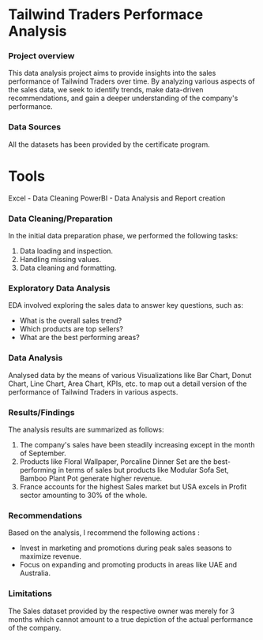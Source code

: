 # Tailwind Traders Performace Analysis

### Project overview

This data analysis project aims to provide insights into the sales performance of Tailwind Traders over time. By analyzing various aspects of the sales data, we seek to identify trends, make data-driven recommendations, and gain a deeper understanding of the company's performance.

### Data Sources

All the datasets has been provided by the certificate program.

# Tools

﻿﻿Excel - Data Cleaning
﻿﻿PowerBI - Data Analysis and Report creation
  
### Data Cleaning/Preparation

In the initial data preparation phase, we performed the following tasks:

1. ﻿﻿﻿Data loading and inspection.
2. ﻿﻿﻿Handling missing values.
3. Data cleaning and formatting.

### Exploratory Data Analysis

EDA involved exploring the sales data to answer key questions, such as:

- What is the overall sales trend?
- Which products are top sellers?
- What are the best performing areas?
  
### Data Analysis

Analysed data by the means of various Visualizations like Bar Chart, Donut Chart, Line Chart, Area Chart, KPIs, etc. to map out a detail version of the performance of Tailwind Traders in various aspects.

### Results/Findings

The analysis results are summarized as follows:

1. The company's sales have been steadily increasing except in the month of September.
2. Products like Floral Wallpaper, Porcaline Dinner Set are the best-performing in terms of sales but products like Modular Sofa Set, Bamboo Plant Pot generate higher revenue.
3. France accounts for the highest Sales market but USA excels in Profit sector amounting to 30% of the whole.

### Recommendations

Based on the analysis, I recommend the following actions :
- Invest in marketing and promotions during peak sales seasons to maximize revenue.
- Focus on expanding and promoting products in areas like UAE and Australia.

### Limitations

The Sales dataset provided by the respective owner was merely for 3 months which cannot amount to a true depiction of the actual performance of the company. 
